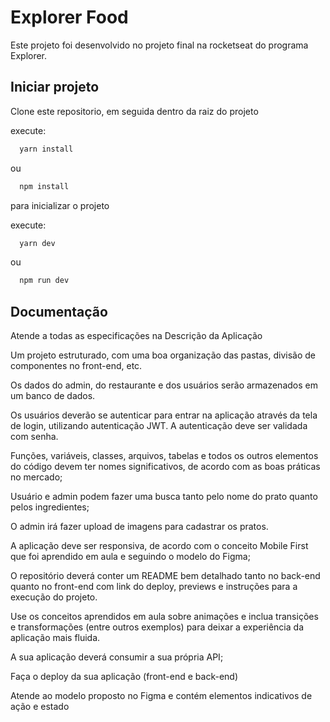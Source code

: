 
# Explorer Food

Este projeto foi desenvolvido no projeto final na rocketseat do programa Explorer.


## Iniciar projeto

Clone este repositorio, em seguida dentro da raiz do projeto 

execute:
```bash
  yarn install
```
ou 
```bash
  npm install
```
para inicializar o projeto 

execute:

```bash
  yarn dev
```
ou

```bash
  npm run dev
```

## Documentação
Atende a todas as especificações na Descrição da Aplicação

Um projeto estruturado, com uma boa organização das pastas, divisão de componentes no front-end, etc.

Os dados do admin, do restaurante e dos usuários serão armazenados em um banco de dados.

Os usuários deverão se autenticar para entrar na aplicação através da tela de login, utilizando autenticação JWT. A autenticação deve ser validada com senha.

Funções, variáveis, classes, arquivos, tabelas e todos os outros elementos do código devem ter nomes significativos, de acordo com as boas práticas no mercado;

Usuário e admin podem fazer uma busca tanto pelo nome do prato quanto pelos ingredientes;

O admin irá fazer upload de imagens para cadastrar os pratos.

A aplicação deve ser responsiva, de acordo com o conceito Mobile First que foi aprendido em aula e seguindo o modelo do Figma;

O repositório deverá conter um README bem detalhado tanto no back-end quanto no front-end com link do deploy, previews e instruções para a execução do projeto.

Use os conceitos aprendidos em aula sobre animações e inclua transições e transformações (entre outros exemplos) para deixar a experiência da aplicação mais fluida.

A sua aplicação deverá consumir a sua própria API;

Faça o deploy da sua aplicação (front-end e back-end)

Atende ao modelo proposto no Figma e contém elementos indicativos de ação e estado
